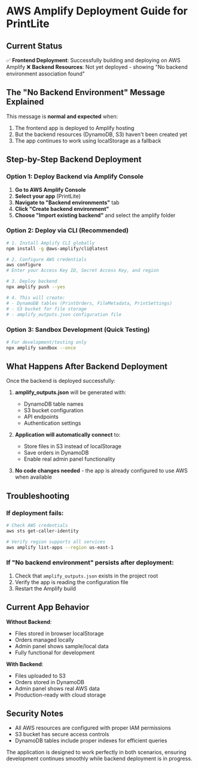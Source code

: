 # AWS Amplify Deployment Guide for PrintLite

## Current Status
✅ **Frontend Deployment**: Successfully building and deploying on AWS Amplify
❌ **Backend Resources**: Not yet deployed - showing "No backend environment association found"

## The "No Backend Environment" Message Explained

This message is **normal and expected** when:
1. The frontend app is deployed to Amplify hosting
2. But the backend resources (DynamoDB, S3) haven't been created yet
3. The app continues to work using localStorage as a fallback

## Step-by-Step Backend Deployment

### Option 1: Deploy Backend via Amplify Console
1. **Go to AWS Amplify Console**
2. **Select your app** (PrintLite)
3. **Navigate to "Backend environments"** tab
4. **Click "Create backend environment"**
5. **Choose "Import existing backend"** and select the amplify folder

### Option 2: Deploy via CLI (Recommended)
```bash
# 1. Install Amplify CLI globally
npm install -g @aws-amplify/cli@latest

# 2. Configure AWS credentials
aws configure
# Enter your Access Key ID, Secret Access Key, and region

# 3. Deploy backend
npx amplify push --yes

# 4. This will create:
# - DynamoDB tables (PrintOrders, FileMetadata, PrintSettings)
# - S3 bucket for file storage
# - amplify_outputs.json configuration file
```

### Option 3: Sandbox Development (Quick Testing)
```bash
# For development/testing only
npx amplify sandbox --once
```

## What Happens After Backend Deployment

Once the backend is deployed successfully:

1. **amplify_outputs.json** will be generated with:
   - DynamoDB table names
   - S3 bucket configuration
   - API endpoints
   - Authentication settings

2. **Application will automatically connect** to:
   - Store files in S3 instead of localStorage
   - Save orders in DynamoDB
   - Enable real admin panel functionality

3. **No code changes needed** - the app is already configured to use AWS when available

## Troubleshooting

### If deployment fails:
```bash
# Check AWS credentials
aws sts get-caller-identity

# Verify region supports all services
aws amplify list-apps --region us-east-1
```

### If "No backend environment" persists after deployment:
1. Check that `amplify_outputs.json` exists in the project root
2. Verify the app is reading the configuration file
3. Restart the Amplify build

## Current App Behavior

**Without Backend**: 
- Files stored in browser localStorage
- Orders managed locally
- Admin panel shows sample/local data
- Fully functional for development

**With Backend**:
- Files uploaded to S3
- Orders stored in DynamoDB  
- Admin panel shows real AWS data
- Production-ready with cloud storage

## Security Notes

- All AWS resources are configured with proper IAM permissions
- S3 bucket has secure access controls
- DynamoDB tables include proper indexes for efficient queries

The application is designed to work perfectly in both scenarios, ensuring development continues smoothly while backend deployment is in progress.